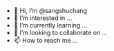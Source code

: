 - 👋 Hi, I’m @sangshuchang
- 👀 I’m interested in ...
- 🌱 I’m currently learning ...
- 💞️ I’m looking to collaborate on ...
- 📫 How to reach me ...

<!---
sangshuchang/sangshuchang is a ✨ special ✨ repository because its `README.md` (this file) appears on your GitHub profile.
You can click the Preview link to take a look at your changes.
--->
